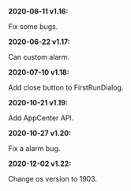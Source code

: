 ﻿
**2020-06-11 v1.16:**

Fix some bugs.

**2020-06-22 v1.17:**

Can custom alarm.

**2020-07-10 v1.18:**

Add close button to FirstRunDialog.

**2020-10-21 v1.19:**

Add AppCenter API.

**2020-10-27 v1.20:**

Fix a alarm bug.

**2020-12-02 v1.22:**

Change os version to 1903.